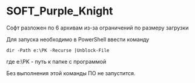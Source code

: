 # SOFT_Purple_Knight


Софт разложен по 6 архивам из-за ограничений по размеру загрузки

Для запуска необходимо в PowerShell ввести команду

```dir -Path e:\PK -Recurse |Unblock-File```

где e:\PK - путь к папке с программой

Без выполнения этой команды ПО не запустится.
